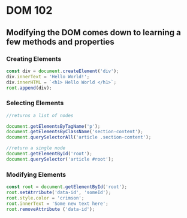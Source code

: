 # DOM 102
## Modifying the DOM comes down to learning a few methods and properties 

### Creating Elements 

```javascript 
const div = document.createElement('div');
div.innerText = 'Hello World!';
div.innerHTML = `<h1> Hello World </h1>`;
root.append(div);
```

### Selecting Elements 

```javascript
//returns a list of nodes 

document.getElementsByTagName('p'); 
document.getElementsByClassName('section-content');
document.querySelectorAll('article .section-content');

//return a single node
document.getElementById('root'); 
document.querySelector('article #root');

```

### Modifying Elements 

```javascript
const root = document.getElementById('root');
root.setAtrribute('data-id', 'someId');
root.style.color = 'crimson';
root.innerText = 'Some new text here';
root.removeAttribute ('data-id');

```